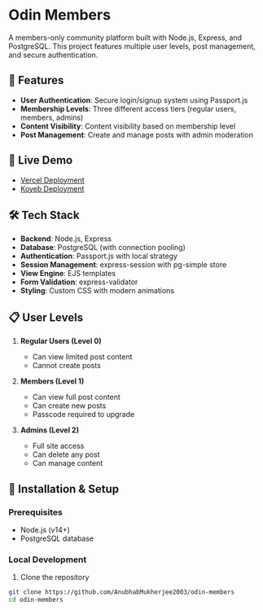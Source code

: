 # Odin Members

A members-only community platform built with Node.js, Express, and PostgreSQL. This project features multiple user levels, post management, and secure authentication.

## 🌟 Features

- **User Authentication**: Secure login/signup system using Passport.js
- **Membership Levels**: Three different access tiers (regular users, members, admins)
- **Content Visibility**: Content visibility based on membership level
- **Post Management**: Create and manage posts with admin moderation

## 🚀 Live Demo

* [Vercel Deployment](https://odin-members.vercel.app)
* [Koyeb Deployment](https://injured-hyacinth-personalmine-37417a8b.koyeb.app)

## 🛠️ Tech Stack

- **Backend**: Node.js, Express
- **Database**: PostgreSQL (with connection pooling)
- **Authentication**: Passport.js with local strategy
- **Session Management**: express-session with pg-simple store
- **View Engine**: EJS templates
- **Form Validation**: express-validator
- **Styling**: Custom CSS with modern animations

## 📋 User Levels

1. **Regular Users (Level 0)**
   - Can view limited post content
   - Cannot create posts

2. **Members (Level 1)**
   - Can view full post content
   - Can create new posts
   - Passcode required to upgrade

3. **Admins (Level 2)**
   - Full site access
   - Can delete any post
   - Can manage content

## 🔧 Installation & Setup

### Prerequisites
- Node.js (v14+)
- PostgreSQL database

### Local Development

1. Clone the repository
```bash
git clone https://github.com/AnubhabMukherjee2003/odin-members
cd odin-members